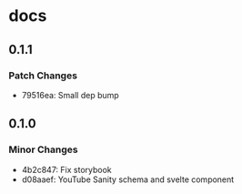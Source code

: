 # docs

## 0.1.1

### Patch Changes

- 79516ea: Small dep bump

## 0.1.0

### Minor Changes

- 4b2c847: Fix storybook
- d08aaef: YouTube Sanity schema and svelte component

